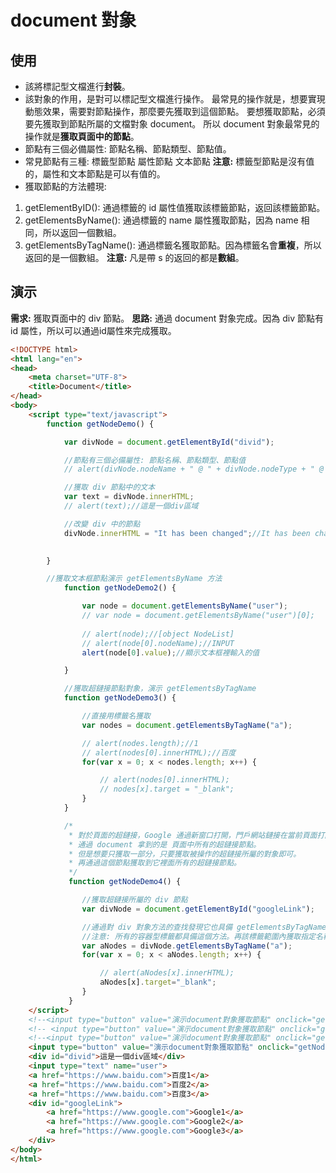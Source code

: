 # document 對象

## 使用
- 該將標記型文檔進行**封裝**。
- 該對象的作用，是對可以標記型文檔進行操作。
  最常見的操作就是，想要實現動態效果，需要對節點操作，那麼要先獲取到這個節點。
  要想獲取節點，必須要先獲取到節點所屬的文檔對象 document。
  所以 document 對象最常見的操作就是**獲取頁面中的節點**。
- 節點有三個必備屬性: 節點名稱、節點類型、節點值。
- 常見節點有三種: 
標籤型節點
屬性節點
文本節點
**注意:** 標籤型節點是沒有值的，屬性和文本節點是可以有值的。
- 獲取節點的方法體現:
1. getElementByID(): 通過標籤的 id 屬性值獲取該標籤節點，返回該標籤節點。
2. getElementsByName(): 通過標籤的 name 屬性獲取節點，因為 name 相同，所以返回一個數組。
3. getElementsByTagName(): 通過標籤名獲取節點。因為標籤名會**重複**，所以返回的是一個數組。
**注意:** 凡是帶 s 的返回的都是**數組**。


## 演示
**需求:** 獲取頁面中的 div 節點。
**思路:** 通過 document 對象完成。因為 div 節點有 id 屬性，所以可以通過id屬性來完成獲取。
```html
<!DOCTYPE html>
<html lang="en">
<head>
	<meta charset="UTF-8">
	<title>Document</title>
</head>
<body>
	<script type="text/javascript">
		function getNodeDemo() {

			var divNode = document.getElementById("divid");

			//節點有三個必備屬性: 節點名稱、節點類型、節點值
			// alert(divNode.nodeName + " @ " + divNode.nodeType + " @ " + divNode.nodeValue);//DIV @ 1 @ null

			//獲取 div 節點中的文本
			var text = divNode.innerHTML;		
			// alert(text);//這是一個div區域

			//改變 div 中的節點
			divNode.innerHTML = "It has been changed";//It has been changed

			
		}

		//獲取文本框節點演示 getElementsByName 方法
			function getNodeDemo2() {

				var node = document.getElementsByName("user");
				// var node = document.getElementsByName("user")[0];
				
				// alert(node);//[object NodeList]
				// alert(node[0].nodeName);//INPUT
				alert(node[0].value);//顯示文本框裡輸入的值

			}

			//獲取超鏈接節點對象，演示 getElementsByTagName
			function getNodeDemo3() {

				//直接用標籤名獲取
				var nodes = document.getElementsByTagName("a");

				// alert(nodes.length);//1
				// alert(nodes[0].innerHTML);//百度
				for(var x = 0; x < nodes.length; x++) {

					// alert(nodes[0].innerHTML);
					// nodes[x].target = "_blank";
				}
			}

			/*
			 * 對於頁面的超鏈接，Google 通過新窗口打開，門戶網站鏈接在當前頁面打開
			 * 通過 document 拿到的是	頁面中所有的超鏈接節點。
			 * 但是想要只獲取一部分，只要獲取被操作的超鏈接所屬的對象即可。
			 * 再通過這個節點獲取到它裡面所有的超鏈接節點。
			 */
			 function getNodeDemo4() {

			 	//獲取超鏈接所屬的 div 節點
			 	var divNode = document.getElementById("googleLink");

			 	//通過對 div 對象方法的查找發現它也具備 getElementsByTagName 方法
			 	//注意: 所有的容器型標籤都具備這個方法。再該標籤範圍內獲取指定名稱的標籤
			 	var aNodes = divNode.getElementsByTagName("a");
			 	for(var x = 0; x < aNodes.length; x++) {

			 		// alert(aNodes[x].innerHTML);
			 		aNodes[x].target="_blank";
			 	}
			 }
	</script>
	<!--<input type="button" value="演示document對象獲取節點" onclick="getNodeDemo()">-->
	<!-- <input type="button" value="演示document對象獲取節點" onclick="getNodeDemo2()"> -->
	<!--<input type="button" value="演示document對象獲取節點" onclick="getNodeDemo3()">-->
	<input type="button" value="演示document對象獲取節點" onclick="getNodeDemo4()">
	<div id="divid">這是一個div區域</div>
	<input type="text" name="user">
	<a href="https://www.baidu.com">百度1</a>
	<a href="https://www.baidu.com">百度2</a>
	<a href="https://www.baidu.com">百度3</a>
	<div id="googleLink">
		<a href="https://www.google.com">Google1</a>
		<a href="https://www.google.com">Google2</a>
		<a href="https://www.google.com">Google3</a>
	</div>
</body>
</html>
```
